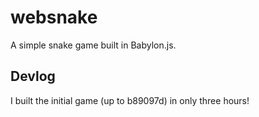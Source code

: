 # websnake

A simple snake game built in Babylon.js.


## Devlog

I built the initial game (up to b89097d) in only three hours!
